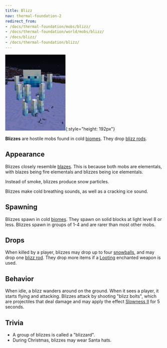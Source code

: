 ```yaml
---
title: Blizz
nav: thermal-foundation-2
redirect_from:
- /docs/thermal-foundation/mobs/blizz/
- /docs/thermal-foundation/world/mobs/blizz/
- /docs/blizz/
- /docs/thermal-foundation/blizz/
---
```


![Blizz](/assets/images/thermal-foundation-2/blizz.png){:style="height: 192px"}


**Blizzes** are hostile mobs found in cold
[biomes](https://minecraft.gamepedia.com/Biome). They drop [blizz
rods](/docs/thermal-foundation-2/blizz-rod/).


Appearance
----------

Blizzes closely resemble [blazes](https://minecraft.gamepedia.com/Blaze). This
is because both mobs are elementals, with blazes being fire elementals and
blizzes being ice elementals.

Instead of smoke, blizzes produce snow particles.

Blizzes make cold breathing sounds, as well as a cracking ice sound.


Spawning
--------

Blizzes spawn in cold [biomes](https://minecraft.gamepedia.com/Biome). They
spawn on solid blocks at light level 8 or less. Blizzes spawn in groups of 1-4
and are rarer than most other mobs.


Drops
-----

When killed by a player, blizzes may drop up to four
[snowballs](https://minecraft.gamepedia.com/Snowball), and may drop one [blizz
rod](/docs/thermal-foundation-2/blizz-rod/). They drop more items if a
[Looting](https://minecraft.gamepedia.com/Looting) enchanted weapon is used.


Behavior
--------

When idle, a blizz wanders around on the ground. When it sees a player, it
starts flying and attacking. Blizzes attack by shooting "blizz bolts", which are
projectiles that deal damage and may apply the effect [Slowness
II](https://minecraft.gamepedia.com/Slowness) for 5 seconds.


Trivia
------

* A group of blizzes is called a "blizzard".
* During Christmas, blizzes may wear Santa hats.
